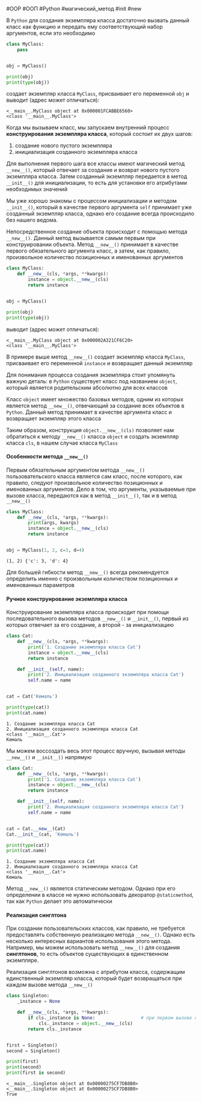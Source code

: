 #OOP #ООП #Python #магический_метод #init #new


В `Python` для создания экземпляра класса достаточно вызвать данный класс как функцию и передать ему соответствующий набор аргументов, если это необходимо
```python
class MyClass:
    pass


obj = MyClass()

print(obj)
print(type(obj))
```
создает экземпляр класса `MyClass`, присваивает его переменной `obj` и выводит (адрес может отличаться):
```
<__main__.MyClass object at 0x000001FCABBE6560>
<class '__main__.MyClass'>
```

Когда мы вызываем класс, мы запускаем внутренний процесс __конструирования экземпляра класса__, который состоит их двух шагов:
1. создание нового пустого экземпляра
2. инициализация созданного экземпляра класса

Для выполнения первого шага все классы имеют магический метод `__new__()`, который отвечает за создание и возврат нового пустого экземпляра класса. Затем созданный экземпляр передается в метод `__init__()` для инициализации, то есть для установки его атрибутами необходимых значений

Мы уже хорошо знакомы с процессом инициализации и методом `__init__()`, который в качестве первого аргумента `self` принимает уже созданный экземпляр класса, однако его создание всегда происходило без нашего ведома.

Непосредственное создание объекта происходит с помощью метода `__new__()`. Данный метод вызывается самым первым при конструировании объекта. Метод `__new__()` принимает в качестве первого обязательного аргумента класс, а затем, как правило, произвольное количество позиционных и именованных аргументов
```python
class MyClass:
    def __new__(cls, *args, **kwargs):
        instance = object.__new__(cls)
        return instance


obj = MyClass()

print(obj)
print(type(obj))
```
выводит (адрес может отличаться):
```
<__main__.MyClass object at 0x000002A321CF6C20>
<class '__main__.MyClass'>
```
В примере выше метод `__new__()` создает экземпляр класса `MyClass`, присваивает его переменной `instance` и возвращает данный экземпляр

Для понимания процесса создания экземпляра стоит упомянуть важную деталь: в `Python` существует класс под названием `object`, который является родительским абсолютно для всех классов

Класс `object` имеет множество базовых методов, одним из которых является метод `__new__()`, отвечающий за создание всех объектов в `Python`. Данный метод принимает в качестве аргумента класс и возвращает экземпляр этого класса

Таким образом, конструкция `object.__new__(cls)` позволяет нам обратиться к методу `__new__()` класса `object` и создать экземпляр класса `cls`, в нашем случае класса `MyClass`


#### Особенности метода `__new__()`
Первым обязательным аргументом метода `__new__()` пользовательского класса является сам класс, после которого, как правило, следуют произвольное количество позиционных и именованных аргументов. Дело в том, что аргументы, указываемые при вызове класса, передаются как в метод `__init__()`, так и в метод `__new__()`
```python
class MyClass:
    def __new__(cls, *args, **kwargs):
        print(args, kwargs)
        instance = object.__new__(cls)
        return instance


obj = MyClass(1, 2, c=3, d=4)
```
```
(1, 2) {'c': 3, 'd': 4}
```
Для большей гибкости метод `__new__()` всегда рекомендуется определить именно с произвольным количеством позиционных и именованных параметров

#### Ручное конструирование экземпляра класса
Конструирование экземпляра класса происходит при помощи последовательного вызова методов `__new__()` и `__init__()`, первый из которых отвечает за его создание, а второй - за инициализацию
```python
class Cat:
    def __new__(cls, *args, **kwargs):
        print('1. Создание экземпляра класса Cat')
        instance = object.__new__(cls)
        return instance

    def __init__(self, name):
        print('2. Инициализация созданного экземпляра класса Cat')
        self.name = name


cat = Cat('Кемаль')

print(type(cat))
print(cat.name)
```
```
1. Создание экземпляра класса Cat
2. Инициализация созданного экземпляра класса Cat
<class '__main__.Cat'>
Кемаль
```
Мы можем воссоздать весь этот процесс вручную, вызывая методы `__new__()` и `__init__()` напрямую
```python
class Cat:
    def __new__(cls, *args, **kwargs):
        print('1. Создание экземпляра класса Cat')
        instance = object.__new__(cls)
        return instance

    def __init__(self, name):
        print('2. Инициализация созданного экземпляра класса Cat')
        self.name = name


cat = Cat.__new__(Cat)
Cat.__init__(cat, 'Кемаль')

print(type(cat))
print(cat.name)
```
```
1. Создание экземпляра класса Cat
2. Инициализация созданного экземпляра класса Cat
<class '__main__.Cat'>
Кемаль
```
Метод `__new__()` является статическим методом. Однако при его определении в классе не нужно использовать декоратор `@staticmethod`, так как `Python` делает это автоматически

#### Реализация синглтона
При создании пользовательских классов, как правило, не требуется предоставлять собственную реализацию метода `__new__()`. Однако есть несколько интересных вариантов использования этого метода. Например, мы можем использовать метод `__new__()` для создания __синглтонов__, то есть объектов существующих в единственном экземпляре.

Реализация синглтонов возможна с атрибутом класса, содержащим единственный экземпляр класса, который будет возвращаться при каждом вызове метода `__new__()`
```python
class Singleton:
    _instance = None

    def __new__(cls, *args, **kwargs):
        if cls._instance is None:                 # при первом вызове создаем объект
            cls._instance = object.__new__(cls)
        return cls._instance                      


first = Singleton()
second = Singleton()

print(first)
print(second)
print(first is second)
```
```
<__main__.Singleton object at 0x00000275CF7DB8B0>
<__main__.Singleton object at 0x00000275CF7DB8B0>
True
```